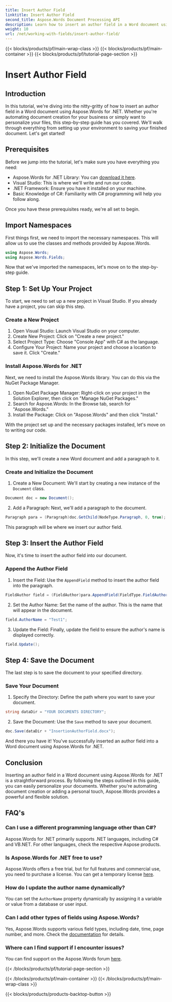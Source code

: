 ```yaml
---
title: Insert Author Field
linktitle: Insert Author Field
second_title: Aspose.Words Document Processing API
description: Learn how to insert an author field in a Word document using Aspose.Words for .NET with our step-by-step guide. Perfect for automating document creation.
weight: 10
url: /net/working-with-fields/insert-author-field/
---
```


{{< blocks/products/pf/main-wrap-class >}}
{{< blocks/products/pf/main-container >}}
{{< blocks/products/pf/tutorial-page-section >}}

# Insert Author Field

## Introduction

In this tutorial, we're diving into the nitty-gritty of how to insert an author field in a Word document using Aspose.Words for .NET. Whether you're automating document creation for your business or simply want to personalize your files, this step-by-step guide has you covered. We'll walk through everything from setting up your environment to saving your finished document. Let's get started!

## Prerequisites

Before we jump into the tutorial, let's make sure you have everything you need:

- Aspose.Words for .NET Library: You can [download it here](https://releases.aspose.com/words/net/).
- Visual Studio: This is where we'll write and run our code.
- .NET Framework: Ensure you have it installed on your machine.
- Basic Knowledge of C#: Familiarity with C# programming will help you follow along.

Once you have these prerequisites ready, we're all set to begin.

## Import Namespaces

First things first, we need to import the necessary namespaces. This will allow us to use the classes and methods provided by Aspose.Words.

```csharp
using Aspose.Words;
using Aspose.Words.Fields;
```

Now that we've imported the namespaces, let's move on to the step-by-step guide.

## Step 1: Set Up Your Project

To start, we need to set up a new project in Visual Studio. If you already have a project, you can skip this step.

### Create a New Project

1. Open Visual Studio: Launch Visual Studio on your computer.
2. Create New Project: Click on "Create a new project."
3. Select Project Type: Choose "Console App" with C# as the language.
4. Configure Your Project: Name your project and choose a location to save it. Click "Create."

### Install Aspose.Words for .NET

Next, we need to install the Aspose.Words library. You can do this via the NuGet Package Manager.

1. Open NuGet Package Manager: Right-click on your project in the Solution Explorer, then click on "Manage NuGet Packages."
2. Search for Aspose.Words: In the Browse tab, search for "Aspose.Words."
3. Install the Package: Click on "Aspose.Words" and then click "Install."

With the project set up and the necessary packages installed, let's move on to writing our code.

## Step 2: Initialize the Document

In this step, we'll create a new Word document and add a paragraph to it.

### Create and Initialize the Document

1. Create a New Document: We'll start by creating a new instance of the `Document` class.

```csharp
Document doc = new Document();
```

2. Add a Paragraph: Next, we'll add a paragraph to the document.

```csharp
Paragraph para = (Paragraph)doc.GetChild(NodeType.Paragraph, 0, true);
```

This paragraph will be where we insert our author field.

## Step 3: Insert the Author Field

Now, it's time to insert the author field into our document.

### Append the Author Field

1. Insert the Field: Use the `AppendField` method to insert the author field into the paragraph.

```csharp
FieldAuthor field = (FieldAuthor)para.AppendField(FieldType.FieldAuthor, false);
```

2. Set the Author Name: Set the name of the author. This is the name that will appear in the document.

```csharp
field.AuthorName = "Test1";
```

3. Update the Field: Finally, update the field to ensure the author's name is displayed correctly.

```csharp
field.Update();
```

## Step 4: Save the Document

The last step is to save the document to your specified directory.

### Save Your Document

1. Specify the Directory: Define the path where you want to save your document.

```csharp
string dataDir = "YOUR DOCUMENTS DIRECTORY";
```

2. Save the Document: Use the `Save` method to save your document.

```csharp
doc.Save(dataDir + "InsertionAuthorField.docx");
```

And there you have it! You've successfully inserted an author field into a Word document using Aspose.Words for .NET.

## Conclusion

Inserting an author field in a Word document using Aspose.Words for .NET is a straightforward process. By following the steps outlined in this guide, you can easily personalize your documents. Whether you're automating document creation or adding a personal touch, Aspose.Words provides a powerful and flexible solution.

## FAQ's

### Can I use a different programming language other than C#?

Aspose.Words for .NET primarily supports .NET languages, including C# and VB.NET. For other languages, check the respective Aspose products.

### Is Aspose.Words for .NET free to use?

Aspose.Words offers a free trial, but for full features and commercial use, you need to purchase a license. You can get a temporary license [here](https://purchase.aspose.com/temporary-license/).

### How do I update the author name dynamically?

You can set the `AuthorName` property dynamically by assigning it a variable or value from a database or user input.

### Can I add other types of fields using Aspose.Words?

Yes, Aspose.Words supports various field types, including date, time, page number, and more. Check the [documentation](https://reference.aspose.com/words/net/) for details.

### Where can I find support if I encounter issues?

You can find support on the Aspose.Words forum [here](https://forum.aspose.com/c/words/8).

{{< /blocks/products/pf/tutorial-page-section >}}

{{< /blocks/products/pf/main-container >}}
{{< /blocks/products/pf/main-wrap-class >}}

{{< blocks/products/products-backtop-button >}}

